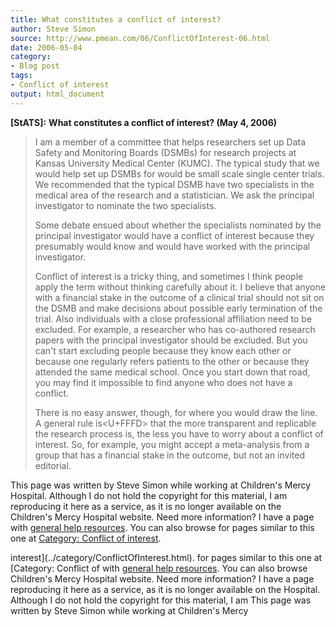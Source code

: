 ```yaml
---
title: What constitutes a conflict of interest?
author: Steve Simon
source: http://www.pmean.com/06/ConflictOfInterest-06.html
date: 2006-05-04
category:
- Blog post
tags:
- Conflict of interest
output: html_document
---
```

**[StATS]:** **What constitutes a conflict of
interest? (May 4, 2006)**

> I am a member of a committee that helps researchers set up Data Safety
> and Monitoring Boards (DSMBs) for research projects at Kansas
> University Medical Center (KUMC). The typical study that we would help
> set up DSMBs for would be small scale single center trials. We
> recommended that the typical DSMB have two specialists in the medical
> area of the research and a statistician. We ask the principal
> investigator to nominate the two specialists.
>
> Some debate ensued about whether the specialists nominated by the
> principal investigator would have a conflict of interest because they
> presumably would know and would have worked with the principal
> investigator.
>
> Conflict of interest is a tricky thing, and sometimes I think people
> apply the term without thinking carefully about it. I believe that
> anyone with a financial stake in the outcome of a clinical trial
> should not sit on the DSMB and make decisions about possible early
> termination of the trial. Also individuals with a close professional
> affiliation need to be excluded. For example, a researcher who has
> co-authored research papers with the principal investigator should be
> excluded. But you can\'t start excluding people because they know each
> other or because one regularly refers patients to the other or because
> they attended the same medical school. Once you start down that road,
> you may find it impossible to find anyone who does not have a
> conflict.
>
> There is no easy answer, though, for where you would draw the line. A
> general rule is<U+FFFD> that the more transparent and replicable the research
> process is, the less you have to worry about a conflict of interest.
> So, for example, you might accept a meta-analysis from a group that
> has a financial stake in the outcome, but not an invited editorial.

This page was written by Steve Simon while working at Children\'s Mercy
Hospital. Although I do not hold the copyright for this material, I am
reproducing it here as a service, as it is no longer available on the
Children\'s Mercy Hospital website. Need more information? I have a page
with [general help resources](../GeneralHelp.html). You can also browse
for pages similar to this one at [Category: Conflict of
interest](../category/ConflictOfInterest.html).
<!---More--->
interest](../category/ConflictOfInterest.html).
for pages similar to this one at [Category: Conflict of
with [general help resources](../GeneralHelp.html). You can also browse
Children\'s Mercy Hospital website. Need more information? I have a page
reproducing it here as a service, as it is no longer available on the
Hospital. Although I do not hold the copyright for this material, I am
This page was written by Steve Simon while working at Children\'s Mercy

<!---Do not use
**[StATS]:** **What constitutes a conflict of
This page was written by Steve Simon while working at Children\'s Mercy
Hospital. Although I do not hold the copyright for this material, I am
reproducing it here as a service, as it is no longer available on the
Children\'s Mercy Hospital website. Need more information? I have a page
with [general help resources](../GeneralHelp.html). You can also browse
for pages similar to this one at [Category: Conflict of
interest](../category/ConflictOfInterest.html).
--->

